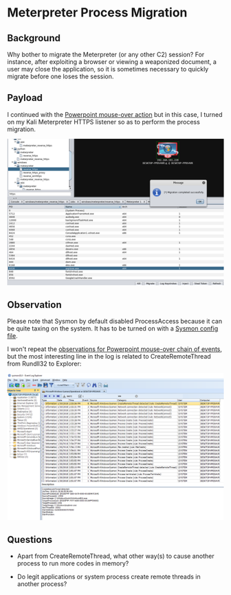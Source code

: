 # Meterpreter Process Migration
## Background
Why bother to migrate the Meterpreter (or any other C2) session? For instance, after exploiting a browser or viewing a weaponized document, a user may close the application, so it is sometimes necessary to quickly migrate before one loses the session.

## Payload
I continued with the [Powerpoint mouse-over action](https://github.com/jymcheong/SysmonResources/tree/master/6.%20Sample%20Data/stage%202%20(Get%20In)/2.%20run%20payloads/(Type%202)%20Abuse%20MS%20PPT%20Mouse-over%20Action) but in this case, I turned on my Kali Meterpreter HTTPS listener so as to perform the process migration.

![](img/armitage.png)

## Observation
Please note that Sysmon by default disabled ProcessAccess because it can be quite taxing on the system. It has to be turned on with a [Sysmon config file](https://github.com/SwiftOnSecurity/sysmon-config/blob/1c19d2b1d77056e5d6e60a2a60a006ed860bff4d/sysmonconfig-export.xml#L425).

I won't repeat the [observations for Powerpoint mouse-over chain of events](https://github.com/jymcheong/SysmonResources/tree/master/6.%20Sample%20Data/stage%202%20(Get%20In)/2.%20run%20payloads/(Type%202)%20Abuse%20MS%20PPT%20Mouse-over%20Action#observations), but the most interesting line in the log is related to CreateRemoteThread from Rundll32 to Explorer:

![](img/migrate.png) 

## Questions

* Apart from CreateRemoteThread, what other way(s) to cause another process to run more codes in memory?

* Do legit applications or system process create remote threads in another process?